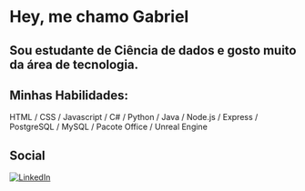 # Hey, me chamo Gabriel

## Sou estudante de Ciência de dados e gosto muito da área de tecnologia.

## Minhas Habilidades:

HTML /
CSS /
Javascript /
C# / 
Python / 
Java / 
Node.js / 
Express / 
PostgreSQL / 
MySQL / 
Pacote Office / 
Unreal Engine

## Social

[![LinkedIn](https://img.shields.io/badge/LinkedIn-0077B5?style=for-the-badge&logo=linkedin&logoColor=white)](https://www.linkedin.com/in/gabriel-peixoto-8979471b7/)